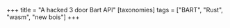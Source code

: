 +++
title = "A hacked 3 door Bart API"
[taxonomies]
tags = ["BART", "Rust", "wasm", "new bois"]
+++
